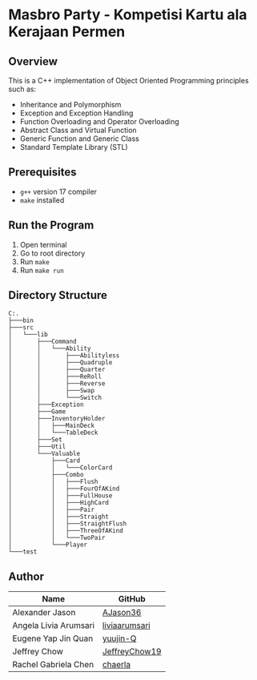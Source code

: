 # Masbro Party - Kompetisi Kartu ala Kerajaan Permen

## Overview

This is a C++ implementation of Object Oriented Programming principles such as:

- Inheritance and Polymorphism
- Exception and Exception Handling
- Function Overloading and Operator Overloading
- Abstract Class and Virtual Function
- Generic Function and Generic Class
- Standard Template Library (STL)

## Prerequisites

- `g++` version 17 compiler
- `make` installed

## Run the Program

1. Open terminal
2. Go to root directory
3. Run `make`
4. Run `make run`

## Directory Structure

```
C:.
├───bin
├───src
│   └───lib
│       ├───Command
│       │   └───Ability
│       │       ├───Abilityless
│       │       ├───Quadruple
│       │       ├───Quarter
│       │       ├───ReRoll
│       │       ├───Reverse
│       │       ├───Swap
│       │       └───Switch
│       ├───Exception
│       ├───Game
│       ├───InventoryHolder
│       │   ├───MainDeck
│       │   └───TableDeck
│       ├───Set
│       ├───Util
│       └───Valuable
│           ├───Card
│           │   └───ColorCard
│           ├───Combo
│           │   ├───Flush
│           │   ├───FourOfAKind
│           │   ├───FullHouse
│           │   ├───HighCard
│           │   ├───Pair
│           │   ├───Straight
│           │   ├───StraightFlush
│           │   ├───ThreeOfAKind
│           │   └───TwoPair
│           └───Player
└───test
```

## Author

| Name                  | GitHub                                            |
| --------------------- | ------------------------------------------------- |
| Alexander Jason       | [AJason36](https://github.com/AJason36)           |
| Angela Livia Arumsari | [liviaarumsari](https://github.com/liviaarumsari) |
| Eugene Yap Jin Quan   | [yuujin-Q](https://github.com/yuujin-Q)           |
| Jeffrey Chow          | [JeffreyChow19](https://github.com/JeffreyChow19) |
| Rachel Gabriela Chen  | [chaerla](https://github.com/chaerla)             |
